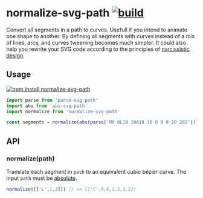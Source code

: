 # normalize-svg-path [![build](https://travis-ci.org/jkroso/normalize-svg-path.svg?branch=master)](https://travis-ci.org/jkroso/normalize-svg-path)


  Convert all segments in a path to curves. Usefull if you intend to animate one shape to another. By defining all segments with curves instead of a mix of lines, arcs, and curves tweening becomes much simpler. It could also help you rewrite your SVG code according to the principles of [narcissistic design](//vimeo.com/77199361).

## Usage

[![npm install normalize-svg-path](https://nodei.co/npm/normalize-svg-path.png?mini=true)](https://npmjs.org/package/normalize-svg-path/)

```js
import parse from 'parse-svg-path'
import abs from 'abs-svg-path'
import normalize from 'normalize-svg-path'

const segments = normalize(abs(parse('M0 0L10 10A10 10 0 0 0 20 20Z')))
```

## API

### normalize(path)

  Translate each segment in `path` to an equivalent cubic bézier curve. The input `path` must be [absolute](//github.com/jkroso/abs-svg-path).

```js
normalize([['L',1,2]]) // => [['C',0,0,1,2,1,2]]
```
